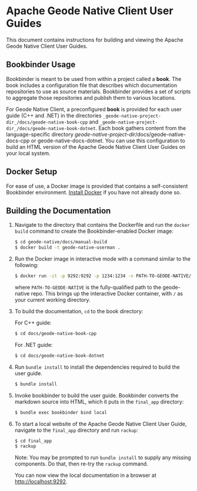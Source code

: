 # Apache Geode Native Client User Guides

This document contains instructions for building and viewing the Apache Geode Native Client User Guides.

## Bookbinder Usage

Bookbinder is meant to be used from within a project called a **book**. The book includes a configuration file that describes which documentation repositories to use as source materials. Bookbinder provides a set of scripts to aggregate those repositories and publish them to various locations.

For Geode Native Client, a preconfigured **book** is provided for each user guide (C++ and .NET) in the directories `_geode-native-project-dir_/docs/geode-native-book-cpp` and `_geode-native-project-dir_/docs/geode-native-book-dotnet`. Each book gathers content from the language-specific directory _geode-native-project-dir_/docs/geode-native-docs-cpp or geode-native-docs-dotnet. You can use this configuration to build an HTML version of the Apache Geode Native Client User Guides on your local system.

<a name="docker-setup"></a>
## Docker Setup

For ease of use, a Docker image is provided that contains a self-consistent Bookbinder environment. [Install Docker](https://docs.docker.com/install/) if you have not already done so.

<a name="building-the-documentation"></a>
## Building the Documentation

1. Navigate to the directory that contains the Dockerfile and run the `docker build` command to create the Bookbinder-enabled Docker image:

    ```bash
    $ cd geode-native/docs/manual-build
    $ docker build -t geode-native-userman .
    ```
    
1. Run the Docker image in interactive mode with a command similar to the following:

    ```bash
    $ docker run -it -p 9292:9292 -p 1234:1234 -v PATH-TO-GEODE-NATIVE/docs:/docs geode-native-userman
    ```

    where `PATH-TO-GEODE-NATIVE` is the fully-qualified path to the geode-native repo. This brings up the interactive Docker container, with `/` as your current working directory.

1. To build the documentation, `cd` to the book directory:

    For C++ guide:
    ```bash
    $ cd docs/geode-native-book-cpp
    ```

    For .NET guide:
    ```bash
    $ cd docs/geode-native-book-dotnet
    ```

1. Run `bundle install` to install the dependencies required to build the user guide.

    ```bash
    $ bundle install
    ```

1. Invoke bookbinder to build the user guide. Bookbinder converts the markdown source into HTML, which it puts in the `final_app` directory:

    ```bash
    $ bundle exec bookbinder bind local
    ```

1. To start a local website of the Apache Geode Native Client User Guide, navigate to the `final_app` directory and run `rackup`:

    ```bash
    $ cd final_app
    $ rackup
    ```

    Note: You may be prompted to run `bundle install` to supply any missing components. Do that, then re-try the `rackup` command.

   You can now view the local documentation in a browser at <http://localhost:9292>. 

